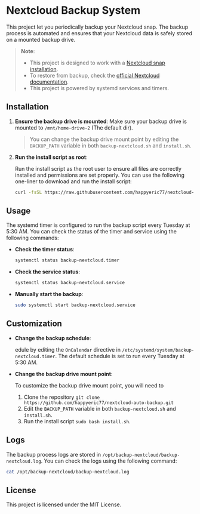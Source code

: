 # Nextcloud Backup System

This project let you periodically backup your Nextcloud snap. The backup process is automated and ensures that your Nextcloud data is safely stored on a mounted backup drive.

> **Note**: 
> - This project is designed to work with a [Nextcloud snap installation](https://github.com/nextcloud-snap/nextcloud-snap/wiki/Backup-and-Restore). 
> - To restore from backup, check the [official Nextcloud documentation](https://github.com/nextcloud-snap/nextcloud-snap/wiki/Backup-and-Restore).
> - This project is powered by systemd services and timers. 

## Installation

1. **Ensure the backup drive is mounted**:
    Make sure your backup drive is mounted to `/mnt/home-drive-2` (The default dir).

    > You can change the backup drive mount point by editing the `BACKUP_PATH` variable in both `backup-nextcloud.sh` and `install.sh`.

2. **Run the install script as root**:

    Run the install script as the root user to ensure all files are correctly installed and permissions are set properly. You can use the following one-liner to download and run the install script:

    ```bash
    curl -fsSL https://raw.githubusercontent.com/happyeric77/nextcloud-auto-backup/main/install.sh | sudo bash
    ```

## Usage

The systemd timer is configured to run the backup script every Tuesday at 5:30 AM. You can check the status of the timer and service using the following commands:

- **Check the timer status**:

  ```sh
  systemctl status backup-nextcloud.timer
  ```

- **Check the service status**:

  ```sh
  systemctl status backup-nextcloud.service
  ```

- **Manually start the backup**:

  ```sh
  sudo systemctl start backup-nextcloud.service
  ```

## Customization

- **Change the backup schedule**:

  edule by editing the `OnCalendar` directive in `/etc/systemd/system/backup-nextcloud.timer`. The default schedule is set to run every Tuesday at 5:30 AM.

- **Change the backup drive mount point**:

  To customize the backup drive mount point, you will need to 
  1. Clone the repository `git clone https://github.com/happyeric77/nextcloud-auto-backup.git`
  2. Edit the `BACKUP_PATH` variable in both `backup-nextcloud.sh` and `install.sh`.
  3. Run the install script `sudo bash install.sh`.


## Logs

The backup process logs are stored in `/opt/backup-nextcloud/backup-nextcloud.log`. You can check the logs using the following command:

```sh
cat /opt/backup-nextcloud/backup-nextcloud.log
```

## License

This project is licensed under the MIT License.